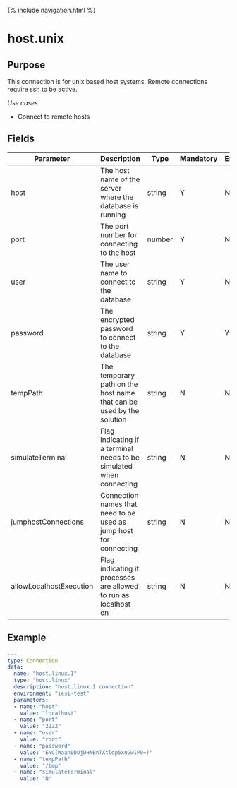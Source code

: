 {% include navigation.html %}
# host.unix
## Purpose
This connection is for unix based host systems. Remote connections require ssh to be active.

*Use cases*
* Connect to remote hosts


## Fields

|Parameter|Description|Type|Mandatory|Encrypted|
|---------|-----------|----|---------|---------|
|host|The host name of the server where the database is running|string|Y|N|
|port|The port number for connecting to the host|number|Y|N|        
|user|The user name to connect to the database|string|Y|N|
|password|The encrypted password to connect to the database|string|Y|Y|
|tempPath|The temporary path on the host name that can be used by the solution|string|N|N|
|simulateTerminal|Flag indicating if a terminal needs to be simulated when connecting|string|N|N|
|jumphostConnections|Connection names that need to be used as jump host for connecting|string|N|N|
|allowLocalhostExecution|Flag indicating if processes are allowed to run as localhost on|string|N|N|

## Example
```yaml
---
type: Connection
data:
  name: "host.linux.1"
  type: "host.linux"
  description: "host.linux.1 connection"
  environment: "iesi-test"
  parameters:
  - name: "host"
    value: "localhost"
  - name: "port"
    value: "2222"
  - name: "user"
    value: "root"
  - name: "password"
    value: "ENC(Waan0DOjDHNBnTXtldp5xnGwIP0=)"
  - name: "tempPath"
    value: "/tmp"
  - name: "simulateTerminal"
    value: "N"
```
